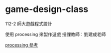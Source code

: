 # game-design-class

112-2 師大遊戲程式設計

使用 processing 來製作遊戲
授課教師：劉建成老師

[processing 參考](https://processing.org/reference/)
